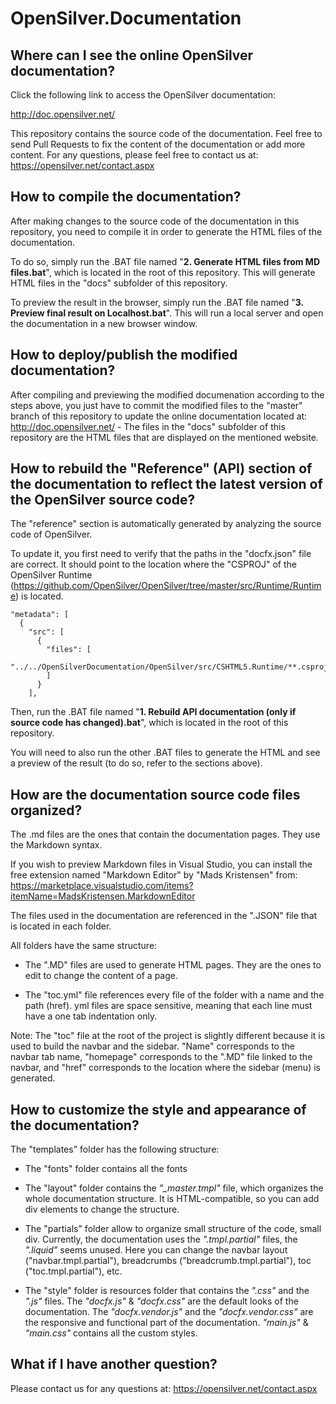 # OpenSilver.Documentation

## Where can I see the online OpenSilver documentation?

Click the following link to access the OpenSilver documentation:

http://doc.opensilver.net/

This repository contains the source code of the documentation. Feel free to send Pull Requests to fix the content of the documentation or add more content. For any questions, please feel free to contact us at: https://opensilver.net/contact.aspx

## How to compile the documentation?

After making changes to the source code of the documentation in this repository, you need to compile it in order to generate the HTML files of the documentation.

To do so, simply run the .BAT file named "**2. Generate HTML files from MD files.bat**", which is located in the root of this repository. This will generate HTML files in the "docs" subfolder of this repository.

To preview the result in the browser, simply run the .BAT file named "**3. Preview final result on Localhost.bat**". This will run a local server and open the documentation in a new browser window.

## How to deploy/publish the modified documentation?

After compiling and previewing the modified documenation according to the steps above, you just have to commit the modified files to the "master" branch of this repository to update the online documentation located at: http://doc.opensilver.net/ - The files in the "docs" subfolder of this repository are the HTML files that are displayed on the mentioned website.

## How to rebuild the "Reference" (API) section of the documentation to reflect the latest version of the OpenSilver source code?

The "reference" section is automatically generated by analyzing the source code of OpenSilver.

To update it, you first need to verify that the paths in the "docfx.json" file are correct. It should point to the location where the "CSPROJ" of the OpenSilver Runtime (https://github.com/OpenSilver/OpenSilver/tree/master/src/Runtime/Runtime) is located.
```
"metadata": [
  {
    "src": [
      {
        "files": [
          "../../OpenSilverDocumentation/OpenSilver/src/CSHTML5.Runtime/**.csproj"
        ]
      }
    ],
```

Then, run the .BAT file named "**1. Rebuild API documentation (only if source code has changed).bat**", which is located in the root of this repository. 

You will need to also run the other .BAT files to generate the HTML and see a preview of the result (to do so, refer to the sections above).

## How are the documentation source code files organized?

The .md files are the ones that contain the documentation pages. They use the Markdown syntax.

If you wish to preview Markdown files in Visual Studio, you can install the free extension named "Markdown Editor" by "Mads Kristensen" from:
https://marketplace.visualstudio.com/items?itemName=MadsKristensen.MarkdownEditor

The files used in the documentation are referenced in the ".JSON" file that is located in each folder.

All folders have the same structure:

* The ".MD" files are used to generate HTML pages. They are the ones to edit to change the content of a page.

* The "toc.yml" file references every file of the folder with a name and the path (href). yml files are space sensitive, meaning that each line must have a one tab indentation only.

Note: The "toc" file at the root of the project is slightly different because it is used to build the navbar and the sidebar. "Name" corresponds to the navbar tab name, "homepage" corresponds to the ".MD" file linked to the navbar, and "href" corresponds to the location where the sidebar (menu) is generated.

## How to customize the style and appearance of the documentation?

The "templates" folder has the following structure:

* The "fonts" folder contains all the fonts

* The "layout" folder contains the *"_master.tmpl"* file, which organizes the whole documentation structure. It is HTML-compatible, so you can add div elements to change the structure.

* The "partials" folder allow to organize small structure of the code, small div. Currently, the documentation uses the *".tmpl.partial"* files, the *".liquid"* seems unused. Here you can change the navbar layout ("navbar.tmpl.partial"), breadcrumbs ("breadcrumb.tmpl.partial"), toc ("toc.tmpl.partial"), etc.

* The "style" folder is resources folder that contains the *".css"* and the *".js"* files. The *"docfx.js"* & *"docfx.css"* are the default looks of the documentation. The *"docfx.vendor.js"* and the *"docfx.vendor.css"* are the responsive and functional part of the documentation. *"main.js"* & *"main.css"* contains all the custom styles.

## What if I have another question?

Please contact us for any questions at: https://opensilver.net/contact.aspx


